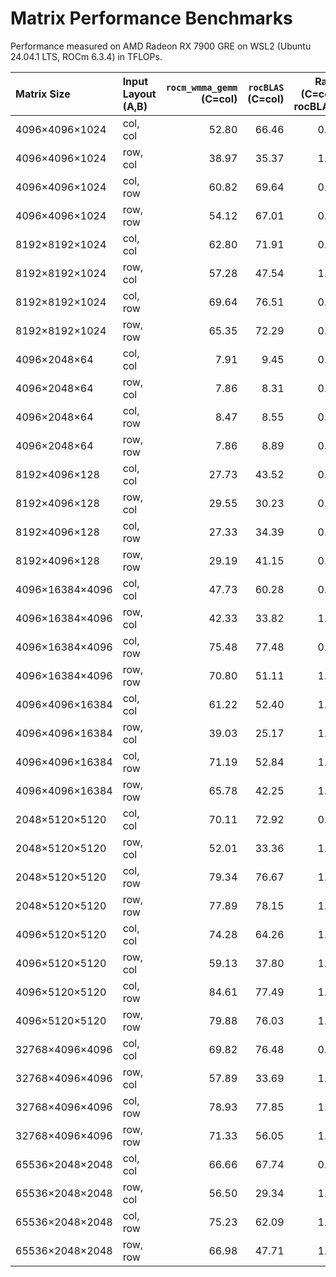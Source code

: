 # Matrix Performance Benchmarks

Performance measured on AMD Radeon RX 7900 GRE on WSL2 (Ubuntu 24.04.1 LTS, ROCm 6.3.4) in TFLOPs.

| Matrix Size       | Input Layout (A,B) | `rocm_wmma_gemm`<br>(C=col) | `rocBLAS`<br>(C=col) | Ratio<br>(C=col / rocBLAS) | `rocm_wmma_gemm`<br>(C=row) | Ratio<br>(C=row / rocBLAS) |
|:------------------|:-------------------|---------------------------:|--------------------:|--------------------------:|---------------------------:|--------------------------:|
| 4096×4096×1024    | col, col           |                      52.80 |               66.46 |                      0.79 |                      57.25 |                      0.86 |
| 4096×4096×1024    | row, col           |                      38.97 |               35.37 |                      1.10 |                      40.26 |                      1.14 |
| 4096×4096×1024    | col, row           |                      60.82 |               69.64 |                      0.87 |                      64.23 |                      0.92 |
| 4096×4096×1024    | row, row           |                      54.12 |               67.01 |                      0.81 |                      59.45 |                      0.89 |
| 8192×8192×1024    | col, col           |                      62.80 |               71.91 |                      0.87 |                      66.06 |                      0.92 |
| 8192×8192×1024    | row, col           |                      57.28 |               47.54 |                      1.20 |                      58.75 |                      1.24 |
| 8192×8192×1024    | col, row           |                      69.64 |               76.51 |                      0.91 |                      75.00 |                      0.98 |
| 8192×8192×1024    | row, row           |                      65.35 |               72.29 |                      0.90 |                      69.55 |                      0.96 |
| 4096×2048×64      | col, col           |                       7.91 |                9.45 |                      0.84 |                       8.84 |                      0.94 |
| 4096×2048×64      | row, col           |                       7.86 |                8.31 |                      0.95 |                       8.77 |                      1.06 |
| 4096×2048×64      | col, row           |                       8.47 |                8.55 |                      0.99 |                       9.30 |                      1.09 |
| 4096×2048×64      | row, row           |                       7.86 |                8.89 |                      0.88 |                       8.67 |                      0.98 |
| 8192×4096×128     | col, col           |                      27.73 |               43.52 |                      0.64 |                      34.99 |                      0.80 |
| 8192×4096×128     | row, col           |                      29.55 |               30.23 |                      0.98 |                      35.21 |                      1.16 |
| 8192×4096×128     | col, row           |                      27.33 |               34.39 |                      0.79 |                      36.41 |                      1.06 |
| 8192×4096×128     | row, row           |                      29.19 |               41.15 |                      0.71 |                      36.42 |                      0.89 |
| 4096×16384×4096   | col, col           |                      47.73 |               60.28 |                      0.79 |                      46.70 |                      0.77 |
| 4096×16384×4096   | row, col           |                      42.33 |               33.82 |                      1.25 |                      42.99 |                      1.27 |
| 4096×16384×4096   | col, row           |                      75.48 |               77.48 |                      0.97 |                      79.84 |                      1.03 |
| 4096×16384×4096   | row, row           |                      70.80 |               51.11 |                      1.39 |                      75.85 |                      1.48 |
| 4096×4096×16384   | col, col           |                      61.22 |               52.40 |                      1.17 |                      61.22 |                      1.17 |
| 4096×4096×16384   | row, col           |                      39.03 |               25.17 |                      1.55 |                      39.96 |                      1.59 |
| 4096×4096×16384   | col, row           |                      71.19 |               52.84 |                      1.35 |                      72.70 |                      1.38 |
| 4096×4096×16384   | row, row           |                      65.78 |               42.25 |                      1.56 |                      65.16 |                      1.54 |
| 2048×5120×5120    | col, col           |                      70.11 |               72.92 |                      0.96 |                      71.10 |                      0.97 |
| 2048×5120×5120    | row, col           |                      52.01 |               33.36 |                      1.56 |                      55.59 |                      1.67 |
| 2048×5120×5120    | col, row           |                      79.34 |               76.67 |                      1.03 |                      82.31 |                      1.07 |
| 2048×5120×5120    | row, row           |                      77.89 |               78.15 |                      1.00 |                      80.80 |                      1.03 |
| 4096×5120×5120    | col, col           |                      74.28 |               64.26 |                      1.16 |                      75.36 |                      1.17 |
| 4096×5120×5120    | row, col           |                      59.13 |               37.80 |                      1.56 |                      59.59 |                      1.58 |
| 4096×5120×5120    | col, row           |                      84.61 |               77.49 |                      1.09 |                      86.98 |                      1.12 |
| 4096×5120×5120    | row, row           |                      79.88 |               76.03 |                      1.05 |                      83.09 |                      1.09 |
| 32768×4096×4096   | col, col           |                      69.82 |               76.48 |                      0.91 |                      70.26 |                      0.92 |
| 32768×4096×4096   | row, col           |                      57.89 |               33.69 |                      1.72 |                      59.97 |                      1.78 |
| 32768×4096×4096   | col, row           |                      78.93 |               77.85 |                      1.01 |                      81.00 |                      1.04 |
| 32768×4096×4096   | row, row           |                      71.33 |               56.05 |                      1.27 |                      76.49 |                      1.36 |
| 65536×2048×2048   | col, col           |                      66.66 |               67.74 |                      0.98 |                      67.78 |                      1.00 |
| 65536×2048×2048   | row, col           |                      56.50 |               29.34 |                      1.93 |                      56.72 |                      1.93 |
| 65536×2048×2048   | col, row           |                      75.23 |               62.09 |                      1.21 |                      78.97 |                      1.27 |
| 65536×2048×2048   | row, row           |                      66.98 |               47.71 |                      1.40 |                      71.89 |                      1.51 |
